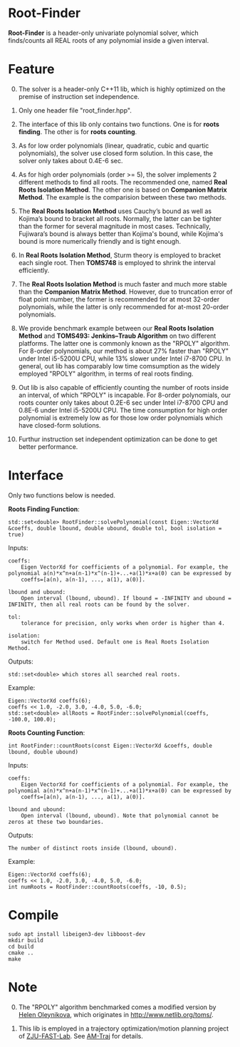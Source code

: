 # Root-Finder
__Root-Finder__ is a header-only univariate polynomial solver, which finds/counts all REAL roots of any polynomial inside a given interval.

# Feature

0. The solver is a header-only C++11 lib, which is highly optimized on the premise of instruction set independence.

1. Only one header file "root_finder.hpp".

2. The interface of this lib only contains two functions. One is for __roots finding__. The other is for __roots counting__.

3. As for low order polynomials (linear, quadratic, cubic and quartic polynomials), the solver use closed form solution.
In this case, the solver only takes about 0.4E-6 sec.

4. As for high order polynomials (order >= 5), the solver implements 2 different methods to find all roots. The recommended 
one, named __Real Roots Isolation Method__. The other one is based on __Companion Matrix Method__. The example is the comparision 
between these two methods.

5. The __Real Roots Isolation Method__ uses Cauchy’s bound as well as Kojima’s bound to bracket all roots. Normally, the latter 
can be tighter than the former for several magnitude in most cases. Technically, Fujiwara’s bound is always better than 
Kojima's bound, while Kojima's bound is more numerically friendly and is tight enough.

6. In __Real Roots Isolation Method__, Sturm theory is employed to bracket each single root. Then __TOMS748__ is employed to shrink 
the interval efficiently.

7. The __Real Roots Isolation Method__ is much faster and much more stable than the __Companion Matrix Method__. However, due to 
truncation error of float point number, the former is recommended for at most 32-order polynomials, while the latter is only 
recommended for at-most 20-order polynomials.

8. We provide benchmark example between our __Real Roots Isolation Method__ and __TOMS493: Jenkins–Traub Algorithm__ on two different 
platforms. The latter one is commonly known as the "RPOLY" algorithm. For 8-order polynomials, our method is about 27% faster than 
"RPOLY" under Intel i5-5200U CPU, while 13% slower under Intel i7-8700 CPU. In general, out lib has comparably low time comsumption 
as the widely employed "RPOLY" algorithm, in terms of real roots finding. 

9. Out lib is also capable of efficiently counting the number of roots inside an interval, of which "RPOLY" is incapable. For 8-order 
polynomials, our roots counter only takes about 0.2E-6 sec under Intel i7-8700 CPU and 0.8E-6 under Intel i5-5200U CPU. The time 
consumption for high order polynomial is extremely low as for those low order polynomials which have closed-form solutions.

10. Furthur instruction set independent optimization can be done to get better performance.

# Interface

Only two functions below is needed.

__Roots Finding Function__:

    std::set<double> RootFinder::solvePolynomial(const Eigen::VectorXd &coeffs, double lbound, double ubound, double tol, bool isolation = true)

Inputs:

    coeffs: 
        Eigen VectorXd for coefficients of a polynomial. For example, the polynomial a(n)*x^n+a(n-1)*x^(n-1)+...+a(1)*x+a(0) can be expressed by 
        coeffs=[a(n), a(n-1), ..., a(1), a(0)].

    lbound and ubound:
        Open interval (lbound, ubound). If lbound = -INFINITY and ubound = INFINITY, then all real roots can be found by the solver.
    
    tol:
        tolerance for precision, only works when order is higher than 4.
    
    isolation:
        switch for Method used. Default one is Real Roots Isolation Method.

Outputs:

    std::set<double> which stores all searched real roots.

Example:
    
    Eigen::VectorXd coeffs(6);
    coeffs << 1.0, -2.0, 3.0, -4.0, 5.0, -6.0;
    std::set<double> allRoots = RootFinder::solvePolynomial(coeffs, -100.0, 100.0);

__Roots Counting Function__:

    int RootFinder::countRoots(const Eigen::VectorXd &coeffs, double lbound, double ubound)

Inputs:

    coeffs: 
        Eigen VectorXd for coefficients of a polynomial. For example, the polynomial a(n)*x^n+a(n-1)*x^(n-1)+...+a(1)*x+a(0) can be expressed by 
        coeffs=[a(n), a(n-1), ..., a(1), a(0)].

    lbound and ubound:
        Open interval (lbound, ubound). Note that polynomial cannot be zeros at these two boundaries.

Outputs:

    The number of distinct roots inside (lbound, ubound).

Example:
    
    Eigen::VectorXd coeffs(6);
    coeffs << 1.0, -2.0, 3.0, -4.0, 5.0, -6.0;
    int numRoots = RootFinder::countRoots(coeffs, -10, 0.5);

# Compile

    sudo apt install libeigen3-dev libboost-dev
    mkdir build
    cd build
    cmake ..
    make

# Note

0. The "RPOLY" algorithm benchmarked comes a modified version by [Helen Oleynikova](https://github.com/helenol), 
which originates in http://www.netlib.org/toms/.

1. This lib is employed in a trajectory optimization/motion planning project of [ZJU-FAST-Lab](https://github.com/ZJU-FAST-Lab). 
See [AM-Traj](https://github.com/ZJU-FAST-Lab/am_traj) for details.
